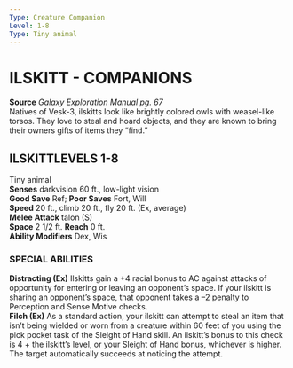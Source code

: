 ```yaml
---
Type: Creature Companion
Level: 1-8
Type: Tiny animal  
---
```

# ILSKITT - COMPANIONS


**Source** _Galaxy Exploration Manual pg. 67_  
Natives of Vesk-3, ilskitts look like brightly colored owls with weasel-like torsos. They love to steal and hoard objects, and they are known to bring their owners gifts of items they “find.”

## ILSKITTLEVELS 1-8

Tiny animal  
**Senses** darkvision 60 ft., low-light vision  
**Good Save** Ref; **Poor Saves** Fort, Will  
**Speed** 20 ft., climb 20 ft., fly 20 ft. (Ex, average)  
**Melee Attack** talon (S)  
**Space** 2 1/2 ft. **Reach** 0 ft.  
**Ability Modifiers** Dex, Wis  

### SPECIAL ABILITIES

**Distracting (Ex)** Ilskitts gain a +4 racial bonus to AC against attacks of opportunity for entering or leaving an opponent’s space. If your ilskitt is sharing an opponent’s space, that opponent takes a –2 penalty to Perception and Sense Motive checks.  
**Filch (Ex)** As a standard action, your ilskitt can attempt to steal an item that isn’t being wielded or worn from a creature within 60 feet of you using the pick pocket task of the Sleight of Hand skill. An ilskitt’s bonus to this check is 4 + the ilskitt’s level, or your Sleight of Hand bonus, whichever is higher. The target automatically succeeds at noticing the attempt.
